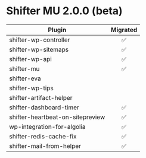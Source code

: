 # Shifter MU 2.0.0 (beta)

| Plugin                           |      Migrated      |
| -------------------------------- | :----------------: |
| shifter-wp-controller            | :white_check_mark: |
| shifter-wp-sitemaps              | :white_check_mark: |
| shifter-wp-api                   | :white_check_mark: |
| shifter-mu                       | :white_check_mark: |
| shifter-eva                      |                    |
| shifter-wp-tips                  |                    |
| shifter-artifact-helper          |                    |
| shifter-dashboard-timer          | :white_check_mark: |
| shifter-heartbeat-on-sitepreview | :white_check_mark: |
| wp-integration-for-algolia       | :white_check_mark: |
| shifter-redis-cache-fix          | :white_check_mark: |
| shifter-mail-from-helper         | :white_check_mark: |
